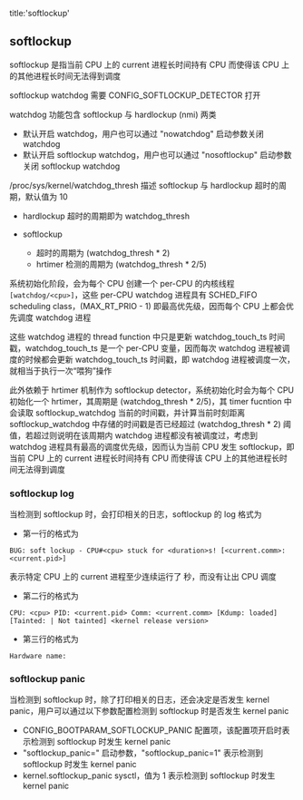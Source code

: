title:'softlockup'
## softlockup

softlockup 是指当前 CPU 上的 current 进程长时间持有 CPU 而使得该 CPU 上的其他进程长时间无法得到调度




softlockup watchdog 需要 CONFIG_SOFTLOCKUP_DETECTOR 打开


watchdog 功能包含 softlockup 与 hardlockup (nmi) 两类

- 默认开启 watchdog，用户也可以通过 "nowatchdog" 启动参数关闭 watchdog
- 默认开启 softlockup watchdog，用户也可以通过 "nosoftlockup" 启动参数关闭 softlockup watchdog


/proc/sys/kernel/watchdog_thresh 描述 softlockup 与 hardlockup 超时的周期，默认值为 10

- hardlockup 超时的周期即为 watchdog_thresh

- softlockup 
    - 超时的周期为 (watchdog_thresh * 2)
    - hrtimer 检测的周期为 (watchdog_thresh * 2/5)



系统初始化阶段，会为每个 CPU 创建一个 per-CPU 的内核线程 `[watchdog/<cpu>]`，这些 per-CPU watchdog 进程具有 SCHED_FIFO scheduling class，(MAX_RT_PRIO - 1) 即最高优先级，因而每个 CPU 上都会优先调度 watchdog 进程

这些 watchdog 进程的 thread function 中只是更新 watchdog_touch_ts 时间戳，watchdog_touch_ts 是一个 per-CPU 变量，因而每次 watchdog 进程被调度的时候都会更新 watchdog_touch_ts 时间戳，即 watchdog 进程被调度一次，就相当于执行一次“喂狗”操作


此外依赖于 hrtimer 机制作为 softlockup detector，系统初始化时会为每个 CPU 初始化一个 hrtimer，其周期是 (watchdog_thresh * 2/5)，其 timer fucntion 中会读取 softlockup_watchdog 当前的时间戳，并计算当前时刻距离 softlockup_watchdog 中存储的时间戳是否已经超过 (watchdog_thresh * 2) 阈值，若超过则说明在该周期内 watchdog 进程都没有被调度过，考虑到 watchdog 进程具有最高的调度优先级，因而认为当前 CPU 发生 softlockup，即当前 CPU 上的 current 进程长时间持有 CPU 而使得该 CPU 上的其他进程长时间无法得到调度


### softlockup log

当检测到 softlockup 时，会打印相关的日志，softlockup 的 log 格式为

- 第一行的格式为

```
BUG: soft lockup - CPU#<cpu> stuck for <duration>s! [<current.comm>:<current.pid>]
```

表示特定 CPU 上的 current 进程至少连续运行了 <duration> 秒，而没有让出 CPU 调度


- 第二行的格式为

```
CPU: <cpu> PID: <current.pid> Comm: <current.comm> [Kdump: loaded] [Tainted: | Not tainted] <kernel release version>
```

- 第三行的格式为

```
Hardware name: 
```


### softlockup panic

当检测到 softlockup 时，除了打印相关的日志，还会决定是否发生 kernel panic，用户可以通过以下参数配置检测到 softlockup 时是否发生 kernel panic

- CONFIG_BOOTPARAM_SOFTLOCKUP_PANIC 配置项，该配置项开启时表示检测到 softlockup 时发生 kernel panic
- "softlockup_panic=" 启动参数，"softlockup_panic=1" 表示检测到 softlockup 时发生 kernel panic
- kernel.softlockup_panic sysctl，值为 1 表示检测到 softlockup 时发生 kernel panic



